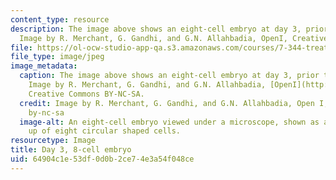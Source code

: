 ```yaml
---
content_type: resource
description: The image above shows an eight-cell embryo at day 3, prior to transfer.
  Image by R. Merchant, G. Gandhi, and G.N. Allahbadia, OpenI, Creative Commons BY-NC-SA.
file: https://ol-ocw-studio-app-qa.s3.amazonaws.com/courses/7-344-treating-infertility-from-bench-to-bedside-and-bedside-to-bench-spring-2015/64904c1e53df0d0b2ce74e3a54f048ce_7-344s15.jpg
file_type: image/jpeg
image_metadata:
  caption: The image above shows an eight-cell embryo at day 3, prior to transfer.
    Image by R. Merchant, G. Gandhi, and G.N. Allahbadia, [OpenI](http://openi.nlm.nih.gov/detailedresult.php?img=3114573_IJU-27-121-g005&query=null&req=4&npos=-1),
    Creative Commons BY-NC-SA.
  credit: Image by R. Merchant, G. Gandhi, and G.N. Allahbadia, Open I, Creative Commons
    by-nc-sa
  image-alt: An eight-cell embryo viewed under a microscope, shown as a ball made
    up of eight circular shaped cells.
resourcetype: Image
title: Day 3, 8-cell embryo
uid: 64904c1e-53df-0d0b-2ce7-4e3a54f048ce
---
```


